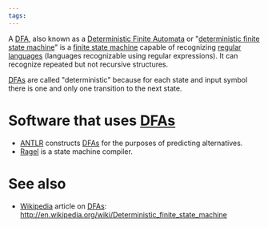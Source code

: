 ```yaml
---
tags: 
---
```


A [DFA](/wiki/DFA), also known as a [Deterministic Finite Automata](/wiki/Deterministic_Finite_Automata) or "[deterministic finite state machine](/wiki/deterministic_finite_state_machine)" is a [finite state machine](/wiki/finite_state_machine) capable of recognizing [regular languages](/wiki/regular_languages) (languages recognizable using regular expressions). It can recognize repeated but not recursive structures.

[DFAs](/wiki/DFAs) are called "deterministic" because for each state and input symbol there is one and only one transition to the next state.

# Software that uses [DFAs](/wiki/DFAs)

-   [ANTLR](/wiki/ANTLR) constructs [DFAs](/wiki/DFAs) for the purposes of predicting alternatives.
-   [Ragel](/wiki/Ragel) is a state machine compiler.

# See also

-   [Wikipedia](/wiki/Wikipedia) article on [DFAs](/wiki/DFAs): <http://en.wikipedia.org/wiki/Deterministic_finite_state_machine>

